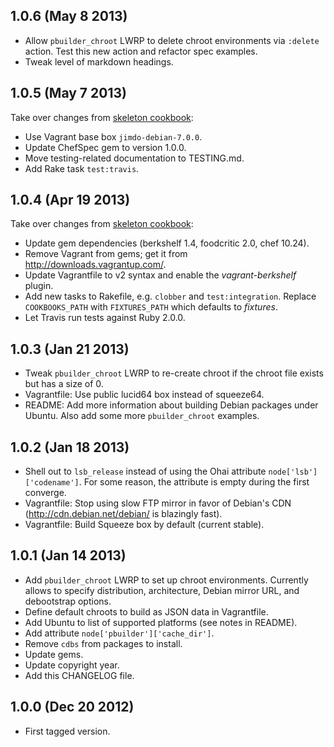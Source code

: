 1.0.6 (May 8 2013)
------------------

* Allow `pbuilder_chroot` LWRP to delete chroot environments via `:delete`
  action. Test this new action and refactor spec examples.
* Tweak level of markdown headings.

1.0.5 (May 7 2013)
------------------

Take over changes from [skeleton cookbook](https://github.com/mlafeldt/skeleton-cookbook):

* Use Vagrant base box `jimdo-debian-7.0.0`.
* Update ChefSpec gem to version 1.0.0.
* Move testing-related documentation to TESTING.md.
* Add Rake task `test:travis`.

1.0.4 (Apr 19 2013)
-------------------

Take over changes from [skeleton cookbook](https://github.com/mlafeldt/skeleton-cookbook):

* Update gem dependencies (berkshelf 1.4, foodcritic 2.0, chef 10.24).
* Remove Vagrant from gems; get it from http://downloads.vagrantup.com/.
* Update Vagrantfile to v2 syntax and enable the _vagrant-berkshelf_ plugin.
* Add new tasks to Rakefile, e.g. `clobber` and `test:integration`. Replace
  `COOKBOOKS_PATH` with `FIXTURES_PATH` which defaults to _fixtures_.
* Let Travis run tests against Ruby 2.0.0.


1.0.3 (Jan 21 2013)
-------------------

* Tweak `pbuilder_chroot` LWRP to re-create chroot if the chroot file exists but
  has a size of 0.
* Vagrantfile: Use public lucid64 box instead of squeeze64.
* README: Add more information about building Debian packages under Ubuntu. Also
  add some more `pbuilder_chroot` examples.


1.0.2 (Jan 18 2013)
-------------------

* Shell out to `lsb_release` instead of using the Ohai attribute
  `node['lsb']['codename']`. For some reason, the attribute is empty during the
  first converge.
* Vagrantfile: Stop using slow FTP mirror in favor of Debian's CDN
  (http://cdn.debian.net/debian/ is blazingly fast).
* Vagrantfile: Build Squeeze box by default (current stable).


1.0.1 (Jan 14 2013)
-------------------

* Add `pbuilder_chroot` LWRP to set up chroot environments. Currently allows to
  specify distribution, architecture, Debian mirror URL, and debootstrap options.
* Define default chroots to build as JSON data in Vagrantfile.
* Add Ubuntu to list of supported platforms (see notes in README).
* Add attribute `node['pbuilder']['cache_dir']`.
* Remove `cdbs` from packages to install.
* Update gems.
* Update copyright year.
* Add this CHANGELOG file.


1.0.0 (Dec 20 2012)
-------------------

* First tagged version.
